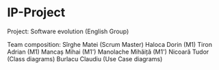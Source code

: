 # IP-Project

Project: Software evolution (English Group)

Team composition:
Sîrghe Matei (Scrum Master)
Haloca Dorin (M1)
Tiron Adrian (M1)
Mancaș Mihai (M1')
Manolache Mihăiță (M1')
Nicoară Tudor (Class diagrams)
Burlacu Claudiu (Use Case diagrams)
